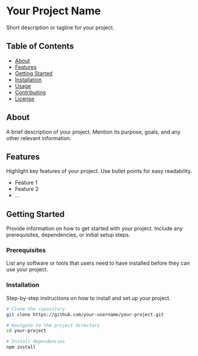 # Your Project Name

Short description or tagline for your project.

## Table of Contents

- [About](#about)
- [Features](#features)
- [Getting Started](#getting-started)
- [Installation](#installation)
- [Usage](#usage)
- [Contributing](#contributing)
- [License](#license)

## About

A brief description of your project. Mention its purpose, goals, and any other relevant information.

## Features

Highlight key features of your project. Use bullet points for easy readability.

- Feature 1
- Feature 2
- ...

## Getting Started

Provide information on how to get started with your project. Include any prerequisites, dependencies, or initial setup steps.

### Prerequisites

List any software or tools that users need to have installed before they can use your project.

### Installation

Step-by-step instructions on how to install and set up your project.

```bash
# Clone the repository
git clone https://github.com/your-username/your-project.git

# Navigate to the project directory
cd your-project

# Install dependencies
npm install